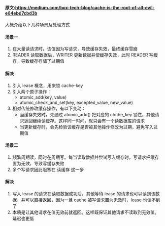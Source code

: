 #### 原文:https://medium.com/box-tech-blog/cache-is-the-root-of-all-evil-e64ebd7cbd3b

 大概介绍以下几种场景及处理方式

#### 场景一
1. 在大量读请求时，该值因为写请求，导致缓存失效，最终缓存雪崩
2. READER 读取数据后，WRITER 更新数据并使缓存失效，此时 READER 写缓存，导致缓存存储了过期值

#### 解决
1. 引入 lease 概念，用来锁 cache-key
2. 引入两个原子操作：
    * atomic_add(key, value)
    * atomic_check_and_set(key, excepted_value, new_value)
3. 相对传统修改缓存操作，有以下变动：
    * 当缓存失效时，先通过 atomic_add() 把对应的 chche_key 锁住，其他请求返回继续读缓存。这样同一时间，就只会有一个读数据库的请求
    * 当更新缓存时，会先检验该缓存是否被其他操作修改为过期，避免写入过期值

#### 场景二
1. 频繁周期读，同时在周期写。每当读取数据并尝试写入缓存时，写请求把缓存置为无效，导致写缓存失败
2. 多个写请求因此阻塞在 读缓存 这一步

#### 解决
1. 写入 lease 的请求在读取数据成功后，其他等待 lease 的请求也可以读到该数据，并可以直接返回，因为一旦 cache 被写请求置为无效时，lease 也读不到了
2. 本质是让其他请求在值无效前就返回。这样既保证其他请求不读取到无效值，延迟也更低

